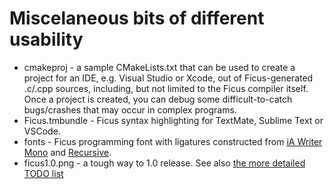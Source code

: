 # Miscelaneous bits of different usability

* cmakeproj - a sample CMakeLists.txt that can be used to create a project for an IDE, e.g. Visual Studio or Xcode, out of Ficus-generated .c/.cpp sources, including, but not limited to the Ficus compiler itself. Once a project is created, you can debug some difficult-to-catch bugs/crashes that may occur in complex programs.
* Ficus.tmbundle - Ficus syntax highlighting for TextMate, Sublime Text or VSCode.
* fonts - Ficus programming font with ligatures constructed from [iA Writer Mono](https://github.com/iaolo/iA-Fonts/tree/master/iA%20Writer%20Mono) and [Recursive](https://github.com/arrowtype/recursive).
* ficus1.0.png - a tough way to 1.0 release. See also [the more detailed TODO list](https://github.com/vpisarev/ficus/issues/4)
